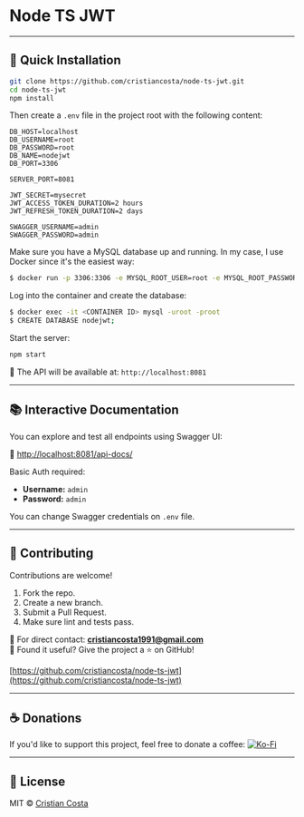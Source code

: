 # Node TS JWT

---

## 🚀 Quick Installation

```bash
git clone https://github.com/cristiancosta/node-ts-jwt.git
cd node-ts-jwt
npm install
```

Then create a `.env` file in the project root with the following content:

```env
DB_HOST=localhost
DB_USERNAME=root
DB_PASSWORD=root
DB_NAME=nodejwt
DB_PORT=3306

SERVER_PORT=8081

JWT_SECRET=mysecret
JWT_ACCESS_TOKEN_DURATION=2 hours
JWT_REFRESH_TOKEN_DURATION=2 days

SWAGGER_USERNAME=admin
SWAGGER_PASSWORD=admin
```

Make sure you have a MySQL database up and running. In my case, I use Docker since it's the easiest way:

```bash
$ docker run -p 3306:3306 -e MYSQL_ROOT_USER=root -e MYSQL_ROOT_PASSWORD=root -d mysql
```

Log into the container and create the database:

```bash
$ docker exec -it <CONTAINER ID> mysql -uroot -proot
$ CREATE DATABASE nodejwt;
```

Start the server:

```bash
npm start
```

📍 The API will be available at: `http://localhost:8081`

---

## 📚 Interactive Documentation

You can explore and test all endpoints using Swagger UI:

🔗 [http://localhost:8081/api-docs/](http://localhost:8081/api-docs/)

Basic Auth required:

- **Username:** `admin`
- **Password:** `admin`

You can change Swagger credentials on `.env` file.

---

## 🤝 Contributing

Contributions are welcome!

1. Fork the repo.
2. Create a new branch.
3. Submit a Pull Request.
4. Make sure lint and tests pass.

📩 For direct contact: **cristiancosta1991@gmail.com**  
🌟 Found it useful? Give the project a ⭐ on GitHub!

[https://github.com/cristiancosta/node-ts-jwt](https://github.com/cristiancosta/node-ts-jwt)

---

## ☕ Donations

If you'd like to support this project, feel free to donate a coffee: [![Ko-Fi](https://img.shields.io/badge/Ko--fi-Donate-red?logo=ko-fi)](https://ko-fi.com/cristiancosta)

---

## 📝 License

MIT © [Cristian Costa](mailto:cristiancosta1991@gmail.com)
